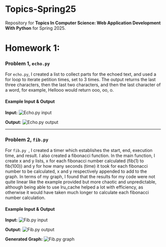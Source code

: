 # Topics-Spring25
Repository for **Topics In Computer Science: Web Application Development With Python** for Spring 2025.

# **Homework 1**:

### **Problem 1,  `echo.py`**
For `echo.py`, I created a list to collect parts for the echoed text, and used a for loop to iterate petition times, set to 3 times. The output returns the last three characters, then the last two characters, and then the last character of a word, for example, Hellooo would return ooo, oo, o.

#### **Example Input & Output**
**Input:**
![Echo.py input](https://github.com/mescobarbrenes/Topics-Spring25/blob/main/images_hw1/echo_image_1.png?raw=true)

**Output:**
![Echo.py output](https://github.com/mescobarbrenes/Topics-Spring25/blob/main/images_hw1/echo_image_2.png?raw=true)

---
### **Problem 2, `fib.py`**
For `fib.py `, I created a timer which establishes the start, end, execution time, and result. I also created a fibonacci function. In the main function, I create x and y lists, x for each fibonacci number calculated (fib(1) to fib(100)) and y for how many seconds (time) it took for each fibonacci number to be calculated, x and y respectively appended to add to the graph. In terms of my graph, I found that the results for my code were not quite linear like the example provided but more chaotic and unpredictable, although being able to use lru_cache helped a lot with efficiency, as otherwise it would have taken much longer to calculate each fibonacci number calculation.

#### **Example Input & Output**
**Input:**
![Fib.py input](https://github.com/mescobarbrenes/Topics-Spring25/blob/main/images_hw1/fib_image_1.png?raw=true)

**Output:**
![Fib.py output](https://github.com/mescobarbrenes/Topics-Spring25/blob/main/images_hw1/fib_image_2.png?raw=true)

**Generated Graph:**
![Fib.py graph](https://github.com/mescobarbrenes/Topics-Spring25/blob/main/images_hw1/fib_graph.png?raw=true)
